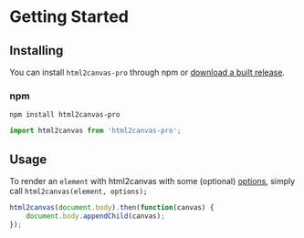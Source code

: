 # Getting Started

## Installing

You can install `html2canvas-pro` through npm or [download a built release](https://github.com/yorickshan/html2canvas-pro/releases).

### npm

    npm install html2canvas-pro

```javascript
import html2canvas from 'html2canvas-pro';
```
    
## Usage

To render an `element` with html2canvas with some (optional) [options](./configuration), simply call `html2canvas(element, options);`

```javascript
html2canvas(document.body).then(function(canvas) {
    document.body.appendChild(canvas);
});
```
